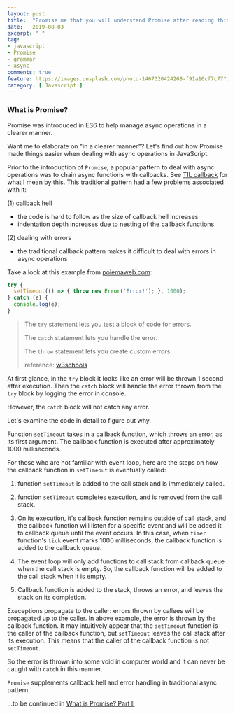 ```yaml
---
layout: post
title:  "Promise me that you will understand Promise after reading this (I)"
date:   2019-08-03
excerpt: " "
tag:
- javascript
- Promise
- grammar
- async
comments: true
feature: https://images.unsplash.com/photo-1467320424268-f91a16cf7c77?ixlib=rb-1.2.1&ixid=eyJhcHBfaWQiOjEyMDd9&auto=format&fit=crop&w=1500&q=80
category: [ Javascript ]
---
```


### What is Promise? 

Promise was introduced in ES6 to help manage async operations in a clearer manner.

Want me to elaborate on "in a clearer manner"? Let's find out how Promise made things easier when dealing with async operations in JavaScript.



Prior to the introduction of `Promise`, a popular pattern to deal with async operations was to chain async functions with callbacks. See [TIL callback]() for what I mean by this. This traditional pattern had a few problems associated with it: 

(1) callback hell

-  the code is hard to follow as the size of callback hell increases
- indentation depth increases due to nesting of the callback functions

(2) dealing with errors

- the traditional callback pattern makes it difficult to deal with errors in async operations

Take a look at this example from [poiemaweb.com](https://poiemaweb.com/es6-promise):

```js
try {
  setTimeout(() => { throw new Error('Error!'); }, 1000);
} catch (e) {
  console.log(e);
}
```

> The `try` statement lets you test a block of code for errors.
>
> The `catch` statement lets you handle the error.  
>
> The `throw` statement lets you create custom errors.
>
> reference: [w3schools](https://www.w3schools.com/js/js_errors.asp)

At first glance, in the `try` block it looks like an error will be thrown 1 second after execution. Then the `catch` block will handle the error thrown from the `try` block by logging the error in console.

However, the `catch` block will not catch any error.

Let's examine the code in detail to figure out why.

Function `setTimeout` takes in a callback function, which throws an error, as its first argument. The callback function is executed after approximately 1000 milliseconds. 



For those who are not familiar with event loop, here are the steps on how the callback function in `setTimeout` is eventually called:

1. function `setTimeout` is added to the call stack and is immediately called.

2. function `setTimeout` completes execution, and  is removed from the call stack.

3. On its execution, it's callback function remains outside of call stack, and the callback function will listen for a specific event and will be added it to callback queue until the event occurs. In this case,  when `timer` function's `tick` event marks 1000 milliseconds, the callback function is added to the callback queue.

4. The event loop will only add functions to call stack from callback queue when the call stack is empty. So, the callback function will be added to the call stack when it is empty.

5. Callback function is added to the stack, throws an error, and leaves the stack on its completion.

   

Execeptions propagate to the caller: errors thrown by callees will be propagated up to the caller. In above example, the error is thrown by the callback function. It may intuitively appear that the `setTimeout` function is the caller of the callback function, but `setTimeout` leaves the call stack after its execution. This means that the caller of the callback function is not `setTimeout`. 

So the error is thrown into some void in computer world and it can never be caught with `catch` in this manner.



`Promise` supplements callback hell and error handling in traditional async pattern.



…to be continued in [What is Promise? Part II]()